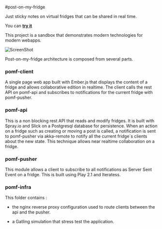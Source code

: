 #post-on-my-fridge  

Just sticky notes on virtual fridges that can be shared in real time. 

You can **[try it](http://fridge.arnaud-gourlay.info)**

This project is a sandbox that demonstrates modern technologies for modern webapps.

![ScreenShot](http://fridge.arnaud-gourlay.info/images/demo.jpeg)

Post-on-my-fridge architecture is composed from several parts.

### pomf-client

A single page web app built with Ember.js that displays the content of a fridge and allows collaborative edition in realtime.
The client calls the rest API on pomf-api and subscribes to notifications for the current fridge with pomf-pusher.

### pomf-api  

This is a non blocking rest API that reads and modify fridges. It is built with Spray.io and Slick on a Postgresql database for persistence.
When an action on a fridge such as creating or moving a post is called, a notification is sent to pomf-pusher via akka-remote to notify all the current fridge´s clients about the new state. 
This technique allows near realtime collaboration on a fridge.

### pomf-pusher 

This module allows a client to subscribe to all notifications as Server Sent Event on a fridge. 
This is built using Play 2.1 and Iteratess.

### pomf-infra

This folder contains : 

* the nginx reverse proxy configuration used to route clients between the api and the pusher.

* a Gatling simulation that stress test the application.

